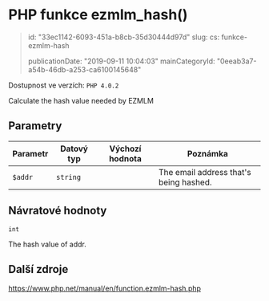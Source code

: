 PHP funkce ezmlm_hash()
=======================

> id: "33ec1142-6093-451a-b8cb-35d30444d97d"
> slug:
> 	cs: funkce-ezmlm-hash
>
> publicationDate: "2019-09-11 10:04:03"
> mainCategoryId: "0eeab3a7-a54b-46db-a253-ca6100145648"

Dostupnost ve verzích: `PHP 4.0.2`

Calculate the hash value needed by EZMLM


Parametry
--------------

| Parametr | Datový typ | Výchozí hodnota | Poznámka |
|-----|-----|-----|-----|
| `$addr` | `string` |  | The email address that's being hashed. |


Návratové hodnoty
----------------

`int`

The hash value of addr.

Další zdroje
------------

https://www.php.net/manual/en/function.ezmlm-hash.php
